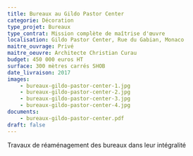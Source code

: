 ```yaml
---
title: Bureaux au Gildo Pastor Center
categorie: Décoration
type_projet: Bureaux
type_contrat: Mission complète de maîtrise d'œuvre
localisation: Gildo Pastor Center, Rue du Gabian, Monaco
maitre_ouvrage: Privé
maitre_oeuvre: Architecte Christian Curau
budget: 450 000 euros HT
surface: 300 mètres carrés SHOB
date_livraison: 2017
images:
    - bureaux-gildo-pastor-center-1.jpg
    - bureaux-gildo-pastor-center-2.jpg
    - bureaux-gildo-pastor-center-3.jpg
    - bureaux-gildo-pastor-center-4.jpg
documents:
    - bureaux-gildo-pastor-center.pdf
draft: false
---
```

Travaux de réaménagement des bureaux dans leur intégralité
